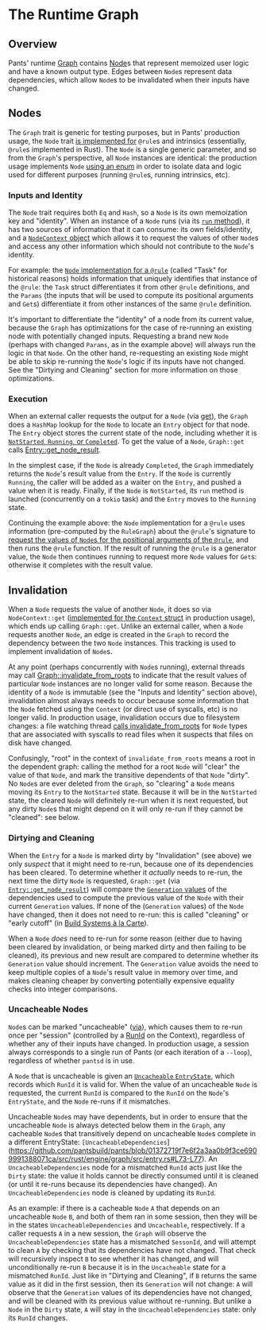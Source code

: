 # The Runtime Graph

## Overview

Pants' runtime [Graph](https://github.com/pantsbuild/pants/blob/01372719f7e6f2a3aa0b9f3ce6909991388071ca/src/rust/engine/graph/src/lib.rs#L547-L572) contains [Node](https://github.com/pantsbuild/pants/blob/01372719f7e6f2a3aa0b9f3ce6909991388071ca/src/rust/engine/graph/src/node.rs#L18-L36)s that represent memoized user logic and have a known output type. Edges between `Node`s represent data dependencies, which allow `Node`s to be invalidated when their inputs have changed.

## Nodes

The `Graph` trait is generic for testing purposes, but in Pants' production usage, the `Node` trait [is implemented for](https://github.com/pantsbuild/pants/blob/01372719f7e6f2a3aa0b9f3ce6909991388071ca/src/rust/engine/src/nodes.rs#L1132-L1139) `@rule`s and intrinsics (essentially, `@rule`s implemented in Rust). The `Node` is a single generic parameter, and so from the `Graph`'s perspective, all `Node` instances are identical: the production usage implements `Node` [using an enum](https://github.com/pantsbuild/pants/blob/01372719f7e6f2a3aa0b9f3ce6909991388071ca/src/rust/engine/src/nodes.rs#L1030-L1044) in order to isolate data and logic used for different purposes (running `@rule`s, running intrinsics, etc).

### Inputs and Identity

The `Node` trait requires both `Eq` and `Hash`, so a `Node` is its own memoization key and "identity". When an instance of a `Node` runs (via its [`run` method](https://github.com/pantsbuild/pants/blob/01372719f7e6f2a3aa0b9f3ce6909991388071ca/src/rust/engine/graph/src/node.rs#L30)), it has two sources of information that it can consume: its own fields/identity, and a [`NodeContext` object](https://github.com/pantsbuild/pants/blob/01372719f7e6f2a3aa0b9f3ce6909991388071ca/src/rust/engine/graph/src/node.rs#L66-L117) which allows it to request the values of other `Node`s and access any other information which should not contribute to the `Node`'s identity.

For example: the [`Node` implementation for a `@rule`](https://github.com/pantsbuild/pants/blob/01372719f7e6f2a3aa0b9f3ce6909991388071ca/src/rust/engine/src/nodes.rs#L936-L996) (called "Task" for historical reasons) holds information that uniquely identifies that instance of the `@rule`: the `Task` struct differentiates it from other `@rule` definitions, and the `Params` (the inputs that will be used to compute its positional arguments and `Get`s) differentiate it from other instances of the same `@rule` definition.

It's important to differentiate the "identity" of a node from its current value, because the `Graph` has optimizations for the case of re-running an existing node with potentially changed inputs. Requesting a brand new `Node` (perhaps with changed `Params`, as in the example above) will always run the logic in that `Node`. On the other hand, re-requesting an existing `Node` might be able to skip re-running the `Node`'s logic if its inputs have not changed. See the "Dirtying and Cleaning" section for more information on those optimizations.

### Execution

When an external caller requests the output for a `Node` (via [get](https://github.com/pantsbuild/pants/blob/01372719f7e6f2a3aa0b9f3ce6909991388071ca/src/rust/engine/graph/src/lib.rs#L689-L704)), the `Graph` does a `HashMap` lookup for the `Node` to locate an `Entry` object for that node. The `Entry` object stores the current state of the node, including whether it is [`NotStarted`, `Running`, or `Completed`](https://github.com/pantsbuild/pants/blob/01372719f7e6f2a3aa0b9f3ce6909991388071ca/src/rust/engine/graph/src/entry.rs#L153-L191). To get the value of a `Node`, `Graph::get` calls [Entry::get_node_result](https://github.com/pantsbuild/pants/blob/01372719f7e6f2a3aa0b9f3ce6909991388071ca/src/rust/engine/graph/src/entry.rs#L361-L374).

In the simplest case, if the `Node` is already `Completed`, the `Graph` immediately returns the `Node`'s result value from the `Entry`. If the `Node` is currently `Running`, the caller will be added as a waiter on the `Entry`, and pushed a value when it is ready. Finally, if the `Node` is `NotStarted`, its `run` method is launched (concurrently on a `tokio` task) and the `Entry` moves to the `Running` state.

Continuing the example above: the `Node` implementation for a `@rule` uses information (pre-computed by the `RuleGraph`) about the `@rule`'s signature to [request the values of `Node`s for the positional arguments of the `@rule`](https://github.com/pantsbuild/pants/blob/01372719f7e6f2a3aa0b9f3ce6909991388071ca/src/rust/engine/src/nodes.rs#L941-L966), and then runs the `@rule` function. If the result of running the `@rule` is a generator value, the `Node` then continues running to request more `Node` values for `Get`s: otherwise it completes with the result value.

## Invalidation

When a `Node` requests the value of another `Node`, it does so via `NodeContext::get` ([implemented for the `Context` struct](https://github.com/pantsbuild/pants/blob/01372719f7e6f2a3aa0b9f3ce6909991388071ca/src/rust/engine/src/context.rs#L418-L456) in production usage), which ends up calling `Graph::get`. Unlike an external caller, when a `Node` requests another `Node`, an edge is created in the `Graph` to record the dependency between the two `Node` instances. This tracking is used to implement invalidation of `Node`s.

At any point (perhaps concurrently with `Node`s running), external threads may call [Graph::invalidate_from_roots](https://github.com/pantsbuild/pants/blob/01372719f7e6f2a3aa0b9f3ce6909991388071ca/src/rust/engine/graph/src/lib.rs#L401-L407) to indicate that the result values of particular `Node` instances are no longer valid for some reason. Because the identity of a `Node` is immutable (see the "Inputs and Identity" section above), invalidation almost always needs to occur because some information that the `Node` fetched using the `Context` (or direct use of syscalls, etc) is no longer valid. In production usage, invalidation occurs due to filesystem changes: a file watching thread [calls invalidate_from_roots](https://github.com/pantsbuild/pants/blob/01372719f7e6f2a3aa0b9f3ce6909991388071ca/src/rust/engine/src/context.rs#L351-L362) for `Node` types that are associated with syscalls to read files when it suspects that files on disk have changed.

Confusingly, "root" in the context of `invalidate_from_roots` means a root in the dependent graph: calling the method for a root `Node` will "clear" the value of that `Node`, and mark the transitive dependents of that `Node` "dirty". No `Node`s are ever deleted from the `Graph`, so "clearing" a `Node` means moving its `Entry` to the `NotStarted` state. Because it will be in the `NotStarted` state, the cleared `Node` will definitely re-run when it is next requested, but any dirty `Node`s that might depend on it will only re-run if they cannot be "cleaned": see below.

### Dirtying and Cleaning

When the `Entry` for a `Node` is marked dirty by "Invalidation" (see above) we only _suspect_ that it might need to re-run, because one of its dependencies has been cleared. To determine whether it _actually_ needs to re-run, the next time the dirty `Node` is requested, `Graph::get` (via [`Entry::get_node_result`](https://github.com/pantsbuild/pants/blob/01372719f7e6f2a3aa0b9f3ce6909991388071ca/src/rust/engine/graph/src/entry.rs#L361-L374)) will compare the [`Generation` values](https://github.com/pantsbuild/pants/blob/01372719f7e6f2a3aa0b9f3ce6909991388071ca/src/rust/engine/graph/src/entry.rs#L37-L57) of the dependencies used to compute the previous value of the `Node` with their current `Generation` values. If none of the (`Generation` values) of the `Node` have changed, then it does not need to re-run: this is called "cleaning" or "early cutoff" (in [Build Systems à la Carte](https://www.microsoft.com/en-us/research/uploads/prod/2018/03/build-systems.pdf)).

When a `Node` _does_ need to re-run for some reason (either due to having been cleared by invalidation, or being marked dirty and then failing to be cleaned), its previous and new result are compared to determine whether its `Generation` value should increment. The `Generation` value avoids the need to keep multiple copies of a `Node`'s result value in memory over time, and makes cleaning cheaper by converting potentially expensive equality checks into integer comparisons.

### Uncacheable Nodes

`Node`s can be marked "uncacheable" ([via](https://github.com/pantsbuild/pants/blob/01372719f7e6f2a3aa0b9f3ce6909991388071ca/src/rust/engine/graph/src/node.rs#L32-L35)), which causes them to re-run once per "session" (controlled by a [RunId](https://github.com/pantsbuild/pants/blob/01372719f7e6f2a3aa0b9f3ce6909991388071ca/src/rust/engine/graph/src/node.rs#L97-L101) on the Context), regardless of whether any of their inputs have changed. In production usage, a session always corresponds to a single run of Pants (or each iteration of a `--loop`), regardless of whether `pantsd` is in use.

A `Node` that is uncacheable is given an [`Uncacheable` `EntryState`](https://github.com/pantsbuild/pants/blob/01372719f7e6f2a3aa0b9f3ce6909991388071ca/src/rust/engine/graph/src/entry.rs#L70-L72), which records which `RunId` it is valid for. When the value of an uncacheable `Node` is requested, the current `RunId` is compared to the `RunId` on the `Node`'s `EntryState`, and the `Node` re-runs if it mismatches.

Uncacheable `Node`s may have dependents, but in order to ensure that the uncacheable `Node` is always detected below them in the `Graph`, any cacheable `Node`s that transitively depend on uncacheable `Node`s complete in a different EntryState: `[UncacheableDependencies`](https://github.com/pantsbuild/pants/blob/01372719f7e6f2a3aa0b9f3ce6909991388071ca/src/rust/engine/graph/src/entry.rs#L73-L77). An `UncacheableDependencies` node for a mismatched `RunId` acts just like the `Dirty` state: the value it holds cannot be directly consumed until it is cleaned (or until it re-runs because its dependencies have changed). An `UncacheableDependencies` node is cleaned by updating its `RunId`.

As an example: if there is a cacheable `Node` `A` that depends on an uncacheable `Node` `B`, and both of them ran in some session, then they will be in the states `UncacheableDependencies` and `Uncacheable`, respectively. If a caller requests `A` in a new session, the `Graph` will observe the `UncacheableDependencies` state has a mismatched `SessonId`, and will attempt to clean `A` by checking that its dependencies have not changed. That check will recursively inspect `B` to see whether it has changed, and will unconditionally re-run `B` because it is in the `Uncacheable` state for a mismatched `RunId`. Just like in "Dirtying and Cleaning", if `B` returns the same value as it did in the first session, then its `Generation` will not change: `A` will observe that the `Generation` values of its dependencies have not changed, and will be cleaned with its previous value without re-running. But unlike a `Node` in the `Dirty` state, `A` will stay in the `UncacheableDependencies` state: only its `RunId` changes.
